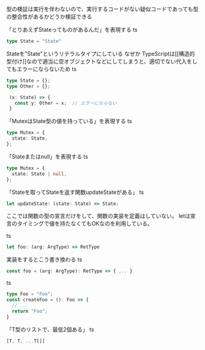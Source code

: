 
型の検証は実行を伴わないので、実行するコードがない疑似コードであっても型の整合性があるかどうか検証できる

「とりあえずStateってものがあるんだ」を表現する
ts

```typescript
type State = "State"
```

Stateを"State"というリテラルタイプにしている
なぜか
TypeScriptは[[構造的型付け]]なので適当に空オブジェクトなどにしてしまうと、適切でない代入をしてもエラーにならないため
ts

```typescript
type State = {};
type Other = {};

 (x: State) => {
   const y: Other = x;  // エラーにならない
 }
```


「MutexはState型の値を持っている」を表現する
ts

```typescript
type Mutex = {
  state: State,
};
```


「Stateまたはnull」を表現する
ts

```typescript
type Mutex = {
  state: State | null,
};
```


「Stateを取ってStateを返す関数updateStateがある」
ts

```typescript
let updateState: (state: State) => State;
```

ここでは関数の型の宣言だけをして、関数の実装を定義はしていない。
letは宣言のタイミングで値を持たなくてもOKなのを利用している。

ts

```typescript
let foo: (arg: ArgType) => RetType
```

実装をするとこう書き換わる
ts

```typescript
const foo = (arg: ArgType): RetType => { ... }
```


ts

```typescript
type Foo = "Foo";
const createFoo = (): Foo => {
  // ...
  return "Foo";
}
```



「T型のリストで、最低2個ある」
ts

```typescript
[T, T, ...T[]]
```


